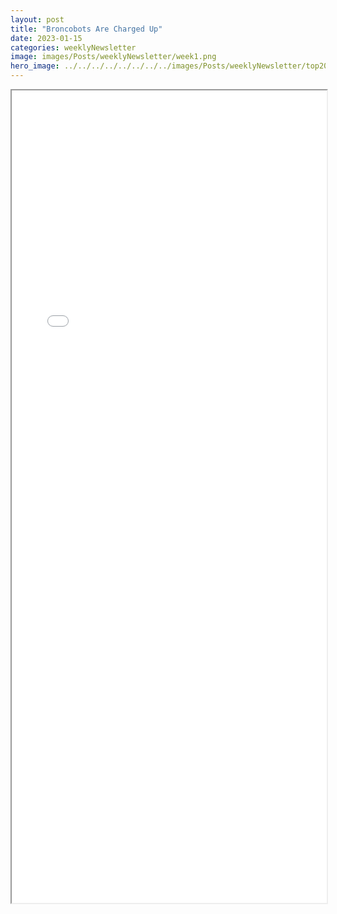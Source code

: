 ```yaml
---
layout: post
title: "Broncobots Are Charged Up"
date: 2023-01-15
categories: weeklyNewsletter
image: images/Posts/weeklyNewsletter/week1.png
hero_image: ../../../../../../../../images/Posts/weeklyNewsletter/top2023.png
---
```


<iframe src="{{ site.baseurl }}/BroncoBulletin/TheBroncobotsBulletin1.pdf" width="100%" height="1300em">
    </iframe>
